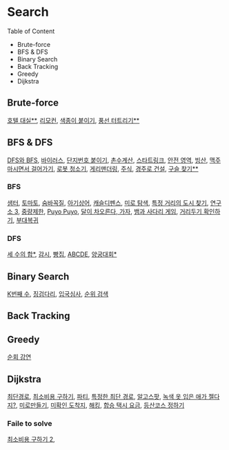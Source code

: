 # Search

Table of Content

- Brute-force
- BFS & DFS
- Binary Search
- Back Tracking
- Greedy
- Dijkstra

## Brute-force

[호텔 대실\*\*](./p155651.md), [리모컨](B1107.md), [색종이 붙이기](B17136.md), [풍선 터트리기\*\*](P68646.md)

## BFS & DFS

[DFS와 BFS](B1260.md), [바이러스](B2606.md), [단지번호 붙이기](https://www.acmicpc.net/problem/2667), [촌수계산](https://www.acmicpc.net/problem/2644), [스타트링크](B5014.md), [안전 영역](B2468.md), [빙산](B2573.md), [맥주 마시면서 걸어가기](B9205.md), [로봇 청소기](B14503.md), [게리맨더링](https://www.acmicpc.net/problem/17471), [주식](B11501.md), [경주로 건설](P67259.md), [구슬 찾기\*\*](B2617.md)

### BFS

[샘터](B18513.md), [토마토](B7569.md), [숨바꼭질](B1697.md), [아기상어](B16236.md), [캐슬디펜스](B17135.md), [미로 탐색](B2178.md), [특정 거리의 도시 찾기](B18352.md), [연구소 3](B17142.md), [중량제한](B1939.md), [Puyo Puyo](B11559.md), [달이 차오른다, 가자](B1194.md), [뱀과 사다리 게임](B16928.md), [거리두기 확인하기](P81302.md), [부대복귀](P132266.md)

### DFS

[세 수의 합\*](./b2295.md), [감시](B15683.md), [빵집](B3109.md), [ABCDE](B13023.md), [양궁대회\*](P92342.md)

## Binary Search

[K번째 수](B1300.md), [징검다리](P43236.md), [입국심사](P43238.md), [순위 검색](P72412.md)

## Back Tracking

## Greedy

[순회 강연](B2109.md)

## Dijkstra

[최단경로](B1753.md), [최소비용 구하기](B1916.md), [파티](B1238.md), [특정한 최단 경로](B1504.md), [알고스팟](B1261.md), [녹색 옷 입은 애가 젤다지?](B4485.md), [미로만들기](B2665.md), [미확인 도착지](B9370.md), [해킹](B10282.md), [합승 택시 요금](P72413.md), [등산코스 정하기](P118669.md)

### Faile to solve

[최소비용 구하기 2](https://www.acmicpc.net/problem/11779),
